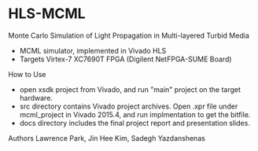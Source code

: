 # HLS-MCML 
Monte Carlo Simulation of Light Propagation in Multi-layered Turbid Media
- MCML simulator, implemented in Vivado HLS
- Targets Virtex-7 XC7690T FPGA (Digilent NetFPGA-SUME Board)

How to Use
- open xsdk project from Vivado, and run "main" project on the target hardware. 
- src directory contains Vivado project archives. Open .xpr file under mcml_project in Vivado 2015.4, and run implmentation to get the bitfile.
- docs directory includes the final project report and presentation slides. 

Authors
Lawrence Park, Jin Hee Kim, Sadegh Yazdanshenas
